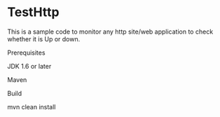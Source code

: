 # TestHttp


This is a sample code to monitor any http site/web application to check whether it is Up or down. 

Prerequisites

JDK 1.6 or later

Maven

Build

mvn clean install
